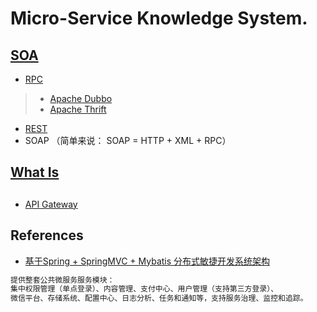 # Micro-Service Knowledge System.

## [SOA](SOA/README.md)
* [RPC](RPC/README.md)
> * [Apache Dubbo](https://github.com/SunnnyChan/sc.drill-code/tree/master/infra/apache-dubbo)
> * [Apache Thrift](https://github.com/SunnnyChan/sc.drill-code/tree/master/infra/apache-thrift)

* [REST](https://github.com/SunnnyChan/knowledge-Sys-of-Web/tree/master/web-APIs/restful)
* SOAP （简单来说： SOAP = HTTP + XML + RPC）

## [What Is](WhatIs.md)

## 

* [API Gateway]()

## References
* [基于Spring + SpringMVC + Mybatis 分布式敏捷开发系统架构](https://github.com/shuzheng/zheng)
```md
提供整套公共微服务服务模块：
集中权限管理（单点登录）、内容管理、支付中心、用户管理（支持第三方登录）、
微信平台、存储系统、配置中心、日志分析、任务和通知等，支持服务治理、监控和追踪。
```
